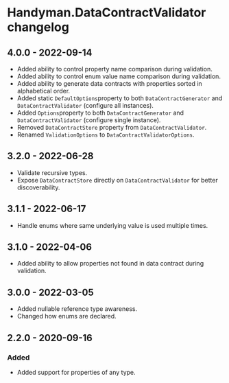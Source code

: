 # Handyman.DataContractValidator changelog

## 4.0.0 - 2022-09-14

* Added ability to control property name comparison during validation.
* Added ability to control enum value name comparison during validation.
* Added ability to generate data contracts with properties sorted in alphabetical order.
* Added static `DefaultOptions`property to both `DataContractGenerator` and `DataContractValidator` (configure all instances).
* Added `Options`property to both `DataContractGenerator` and `DataContractValidator` (configure single instance).
* Removed `DataContractStore` property from `DataContractValidator`.
* Renamed `ValidationOptions` to `DataContractValidatorOptions`.

## 3.2.0 - 2022-06-28

* Validate recursive types.
* Expose `DataContractStore` directly on `DataContractValidator` for better discoverability.

## 3.1.1 - 2022-06-17

* Handle enums where same underlying value is used multiple times.

## 3.1.0 - 2022-04-06

* Added ability to allow properties not found in data contract during validation.

## 3.0.0 - 2022-03-05

* Added nullable reference type awareness.
* Changed how enums are declared.

## 2.2.0 - 2020-09-16

### Added

* Added support for properties of any type.
